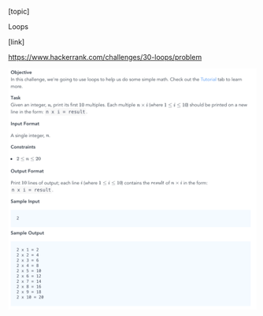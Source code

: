[topic]

Loops

[link]

https://www.hackerrank.com/challenges/30-loops/problem



![Alt text](../../../../../../resources/thirty.days.of.code/question-5.png?raw=true "Title")